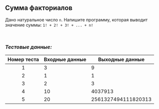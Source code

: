 ## Сумма факториалов

Дано натуральное число <code>n</code>. Напишите программу, которая выводит значение суммы: <code>1! + 2! + 3! + ... + n!</code>

<br>

### *Тестовые данные:*

| Номер теста | Входные данные | Выходные данные     |
|:-----------:|----------------|---------------------|
|      1      | 3              | 9                   |
|      2      | 1              | 1                   |
|      3      | 2              | 3                   |
|      4      | 10             | 4037913             |
|      5      | 20             | 2561327494111820313 |